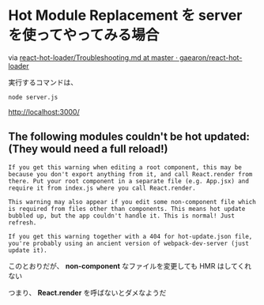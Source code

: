 # Hot Module Replacement を server を使ってやってみる場合

via [react-hot-loader/Troubleshooting.md at master · gaearon/react-hot-loader](https://github.com/gaearon/react-hot-loader/blob/master/docs/Troubleshooting.md)

実行するコマンドは、

    node server.js

[http://localhost:3000/](http://localhost:3000/)

## The following modules couldn't be hot updated: (They would need a full reload!)

```
If you get this warning when editing a root component, this may be because you don't export anything from it, and call React.render from there. Put your root component in a separate file (e.g. App.jsx) and require it from index.js where you call React.render.

This warning may also appear if you edit some non-component file which is required from files other than components. This means hot update bubbled up, but the app couldn't handle it. This is normal! Just refresh.

If you get this warning together with a 404 for hot-update.json file, you're probably using an ancient version of webpack-dev-server (just update it).
```

このとおりだが、 **non-component** なファイルを変更しても HMR はしてくれない

つまり、 **React.render** を呼ばないとダメなようだ
